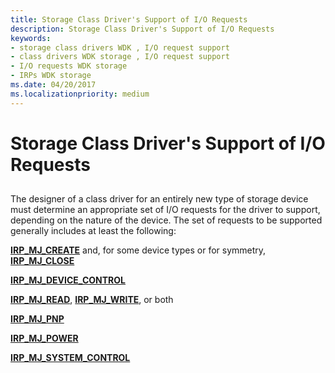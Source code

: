 ```yaml
---
title: Storage Class Driver's Support of I/O Requests
description: Storage Class Driver's Support of I/O Requests
keywords:
- storage class drivers WDK , I/O request support
- class drivers WDK storage , I/O request support
- I/O requests WDK storage
- IRPs WDK storage
ms.date: 04/20/2017
ms.localizationpriority: medium
---
```


# Storage Class Driver's Support of I/O Requests


## <span id="ddk_storage_class_drivers_support_of_i_o_requests_kg"></span><span id="DDK_STORAGE_CLASS_DRIVERS_SUPPORT_OF_I_O_REQUESTS_KG"></span>


The designer of a class driver for an entirely new type of storage device must determine an appropriate set of I/O requests for the driver to support, depending on the nature of the device. The set of requests to be supported generally includes at least the following:

[**IRP\_MJ\_CREATE**](../kernel/irp-mj-create.md) and, for some device types or for symmetry, [**IRP\_MJ\_CLOSE**](../kernel/irp-mj-close.md)

[**IRP\_MJ\_DEVICE\_CONTROL**](../kernel/irp-mj-device-control.md)

[**IRP\_MJ\_READ**](../kernel/irp-mj-read.md), [**IRP\_MJ\_WRITE**](../kernel/irp-mj-write.md), or both

[**IRP\_MJ\_PNP**](../kernel/irp-mj-pnp.md)

[**IRP\_MJ\_POWER**](../kernel/irp-mj-power.md)

[**IRP\_MJ\_SYSTEM\_CONTROL**](../kernel/irp-mj-system-control.md)

 


